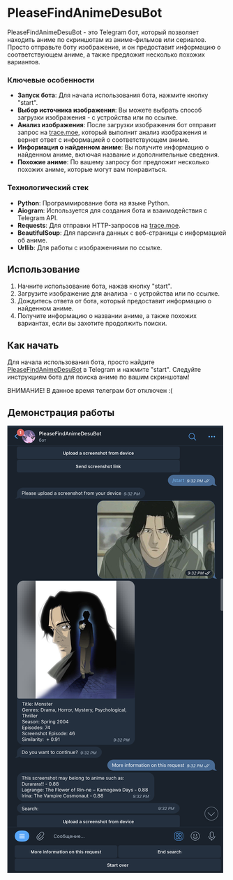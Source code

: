 # PleaseFindAnimeDesuBot


PleaseFindAnimeDesuBot - это Telegram бот, который позволяет находить аниме по скриншотам из аниме-фильмов или сериалов. Просто отправьте боту изображение, и он предоставит информацию о соответствующем аниме, а также предложит несколько похожих вариантов.

### Ключевые особенности

- **Запуск бота**: Для начала использования бота, нажмите кнопку "start".
- **Выбор источника изображения**: Вы можете выбрать способ загрузки изображения - с устройства или по ссылке.
- **Анализ изображения**: После загрузки изображения бот отправит запрос на [trace.moe](https://trace.moe/), который выполнит анализ изображения и вернет ответ с информацией о соответствующем аниме.
- **Информация о найденном аниме**: Вы получите информацию о найденном аниме, включая название и дополнительные сведения.
- **Похожие аниме**: По вашему запросу бот предложит несколько похожих аниме, которые могут вам понравиться.

### Технологический стек

- **Python**: Программирование бота на языке Python.
- **Aiogram**: Используется для создания бота и взаимодействия с Telegram API.
- **Requests**: Для отправки HTTP-запросов на [trace.moe](https://trace.moe/).
- **BeautifulSoup**: Для парсинга данных с веб-страницы с информацией об аниме.
- **Urllib**: Для работы с изображениями по ссылке.

## Использование

1. Начните использование бота, нажав кнопку "start".
2. Загрузите изображение для анализа - с устройства или по ссылке.
3. Дождитесь ответа от бота, который предоставит информацию о найденном аниме.
4. Получите информацию о названии аниме, а также похожих вариантах, если вы захотите продолжить поиски.

## Как начать

Для начала использования бота, просто найдите [PleaseFindAnimeDesuBot](https://t.me/PleaseFindAnimeDesuBot) в Telegram и нажмите "start". Следуйте инструкциям бота для поиска аниме по вашим скриншотам! 

ВНИМАНИЕ! В данное время телеграм бот отключен :(

## Демонстрация работы

![screen1](1.png "1")

